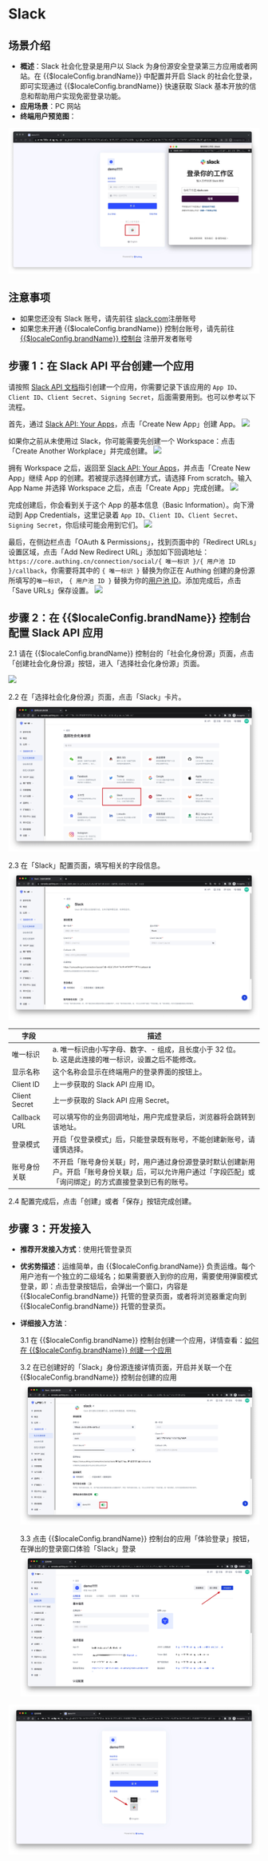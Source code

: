 # Slack

<LastUpdated />

## 场景介绍

- **概述**：Slack 社会化登录是用户以 Slack 为身份源安全登录第三方应用或者网站。在 {{$localeConfig.brandName}} 中配置并开启 Slack 的社会化登录，即可实现通过 {{$localeConfig.brandName}} 快速获取 Slack 基本开放的信息和帮助用户实现免密登录功能。
- **应用场景**：PC 网站
- **终端用户预览图**：

![](./images/login.jpg)

## 注意事项

- 如果您还没有 Slack 账号，请先前往 [slack.com](https://slack.com/get-started#/createnew)注册账号
- 如果您未开通 {{$localeConfig.brandName}} 控制台账号，请先前往 [{{$localeConfig.brandName}} 控制台](https://authing.cn/) 注册开发者账号

## 步骤 1：在 Slack API 平台创建一个应用

请按照 [Slack API 文档](https://api.slack.com/authentication/sign-in-with-slack#implementation)指引创建一个应用，你需要记录下该应用的 `App ID`、`Client ID`、`Client Secret`、`Signing Secret`，后面需要用到。也可以参考以下流程。

首先，通过 [Slack API: Your Apps](https://api.slack.com/apps)，点击「Create New App」创建 App。
![](~@imagesZhCn/connections/slack/slack-docs-1.png)

如果你之前从未使用过 Slack，你可能需要先创建一个 Workspace：点击「Create Another Workplace」并完成创建。
![](~@imagesZhCn/connections/slack/slack-docs-2.png)

拥有 Workspace 之后，返回至 [Slack API: Your Apps](https://api.slack.com/apps)，并点击「Create New App」继续 App 的创建。若被提示选择创建方式，请选择 From scratch。输入 App Name 并选择 Workspace 之后，点击「Create App」完成创建。
![](~@imagesZhCn/connections/slack/slack-docs-3.png)

完成创建后，你会看到关于这个 App 的基本信息（Basic Information）。向下滑动到 App Credentials，这里记录着 `App ID`、`Client ID`、`Client Secret`、`Signing Secret`，你后续可能会用到它们。
![](~@imagesZhCn/connections/slack/slack-docs-4.png)

最后，在侧边栏点击「OAuth & Permissions」，找到页面中的「Redirect URLs」设置区域，点击「Add New Redirect URL」添加如下回调地址：`https://core.authing.cn/connection/social/{ 唯一标识 }/{ 用户池 ID }/callback`，你需要将其中的 `{ 唯一标识 }` 替换为你正在 Authing 创建的身份源所填写的`唯一标识`， `{ 用户池 ID }` 替换为你的[用户池 ID](/guides/faqs/get-userpool-id-and-secret.md)。添加完成后，点击「Save URLs」保存设置。
![](~@imagesZhCn/connections/slack/slack-docs-5.png)

## 步骤 2：在 {{$localeConfig.brandName}} 控制台配置 Slack API 应用

2.1 请在 {{$localeConfig.brandName}} 控制台的「社会化身份源」页面，点击「创建社会化身份源」按钮，进入「选择社会化身份源」页面。

![](~@imagesZhCn/guides/connections/create-social-idp.jpg)

2.2 在「选择社会化身份源」页面，点击「Slack」卡片。
![](./images/add-app-1.jpg)

2.3 在「Slack」配置页面，填写相关的字段信息。
![](./images/add-app-2.jpg)

| 字段          | 描述                                                                                                                                                         |
| ------------- | ------------------------------------------------------------------------------------------------------------------------------------------------------------ |
| 唯一标识      | a. 唯一标识由小写字母、数字、- 组成，且长度小于 32 位。<br />b. 这是此连接的唯一标识，设置之后不能修改。                                                     |
| 显示名称      | 这个名称会显示在终端用户的登录界面的按钮上。                                                                                                                 |
| Client ID     | 上一步获取的 Slack API 应用 ID。                                                                                                                             |
| Client Secret | 上一步获取的 Slack API 应用 Secret。                                                                                                                         |
| Callback URL  | 可以填写你的业务回调地址，用户完成登录后，浏览器将会跳转到该地址。                                                                                           |
| 登录模式      | 开启「仅登录模式」后，只能登录既有账号，不能创建新账号，请谨慎选择。                                                                                         |
| 账号身份关联  | 不开启「账号身份关联」时，用户通过身份源登录时默认创建新用户。开启「账号身份关联」后，可以允许用户通过「字段匹配」或「询问绑定」的方式直接登录到已有的账号。 |

2.4 配置完成后，点击「创建」或者「保存」按钮完成创建。


## 步骤 3：开发接入

- **推荐开发接入方式**：使用托管登录页
- **优劣势描述**：运维简单，由 {{$localeConfig.brandName}} 负责运维。每个用户池有一个独立的二级域名；如果需要嵌入到你的应用，需要使用弹窗模式登录，即：点击登录按钮后，会弹出一个窗口，内容是 {{$localeConfig.brandName}} 托管的登录页面，或者将浏览器重定向到 {{$localeConfig.brandName}} 托管的登录页。
- **详细接入方法**：

  3.1 在 {{$localeConfig.brandName}} 控制台创建一个应用，详情查看：[如何在 {{$localeConfig.brandName}} 创建一个应用](/guides/app/create-app.md)

  3.2 在已创建好的「Slack」身份源连接详情页面，开启并关联一个在 {{$localeConfig.brandName}} 控制台创建的应用
  ![](./images/step3.2.jpg)

  3.3 点击 {{$localeConfig.brandName}} 控制台的应用「体验登录」按钮，在弹出的登录窗口体验「Slack」登录
  ![](./images/step3.3-1.jpg)

![](./images/step3.3-2.jpg)
